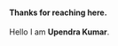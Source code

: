 #### Thanks for reaching here.

Hello I am <strong>Upendra Kumar</strong>. 


<!---
Kr-Upendra/Kr-Upendra is a ✨ special ✨ repository because its `README.md` (this file) appears on your GitHub profile.
You can click the Preview link to take a look at your changes.
--->
